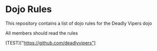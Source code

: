 Dojo Rules
==========

This repository contains a list of dojo rules for the Deadly Vipers dojo

All members should read the rules


(TEST)["https://github.com/deadlyvipers"]
